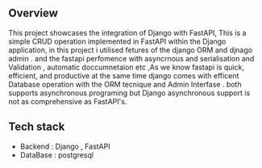 ## Overview
This project showcases the integration of Django with FastAPI, This is a simple CRUD operation implemented in FastAPI within the Django application, in this project i utilised fetures of the django ORM  and djnago admin . and the fastapi perfomence with asyncrnous and serialisation and Validation , automatic doccumnetaion etc ,As we know fastapi is quick, efficient, and productive  at the same time django comes with efficent Database operation with the ORM tecnique and Admin Interfase . both supports asynchronous programing but Django asynchronous support is not as comprehensive as FastAPI's.

## Tech stack
- Backend : Django , FastAPI
- DataBase : postgresql






